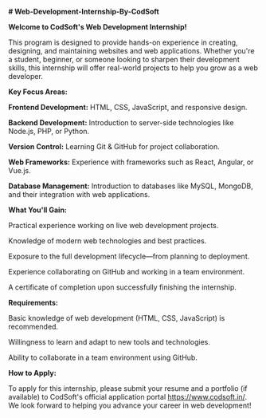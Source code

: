 **# Web-Development-Internship-By-CodSoft**

**Welcome to CodSoft's Web Development Internship!**

This program is designed to provide hands-on experience in creating, designing, and maintaining websites and web applications. Whether you're a student, beginner, or someone looking to sharpen their development skills, this internship will offer real-world projects to help you grow as a web developer.

**Key Focus Areas:**

**Frontend Development:** HTML, CSS, JavaScript, and responsive design.

**Backend Development:** Introduction to server-side technologies like Node.js, PHP, or Python.

**Version Control:** Learning Git & GitHub for project collaboration.

**Web Frameworks:** Experience with frameworks such as React, Angular, or Vue.js.

**Database Management:** Introduction to databases like MySQL, MongoDB, and their integration with web applications.

**What You'll Gain:**

Practical experience working on live web development projects.

Knowledge of modern web technologies and best practices.

Exposure to the full development lifecycle—from planning to deployment.

Experience collaborating on GitHub and working in a team environment.

A certificate of completion upon successfully finishing the internship.

**Requirements:**

Basic knowledge of web development (HTML, CSS, JavaScript) is recommended.

Willingness to learn and adapt to new tools and technologies.

Ability to collaborate in a team environment using GitHub.

**How to Apply:**

To apply for this internship, please submit your resume and a portfolio (if available) to CodSoft's official application portal https://www.codsoft.in/. We look forward to helping you advance your career in web development!
